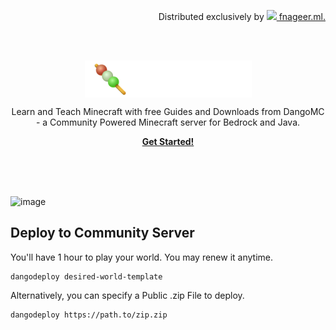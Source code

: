 <p align="right">
Distributed exclusively by <a href="https://fnageer.ml/"><img src="https://fnageer.ml/favicon.ico" height="20px" /> fnageer.ml.</a></p>
<br><br>
<p align="center">
    <img align="center" src="title-white.png" />
    <!--<h1 align="center">Just the Docs</h1>-->
    <p align="center">Learn and Teach Minecraft with free Guides and Downloads from DangoMC - a Community Powered Minecraft server for Bedrock and Java.</p>
    <p align="center"><strong><a href="https://classroom.dangomc.ga">Get Started!</a></strong></p>
    <br><br><br>
</p>

![image](https://user-images.githubusercontent.com/84286255/122435241-d6f59f80-cf65-11eb-9492-9163dcde0bb3.png)

## Deploy to Community Server

You'll have 1 hour to play your world. You may renew it anytime.

```
dangodeploy desired-world-template
```
Alternatively, you can specify a Public .zip File to deploy.
```
dangodeploy https://path.to/zip.zip
```
